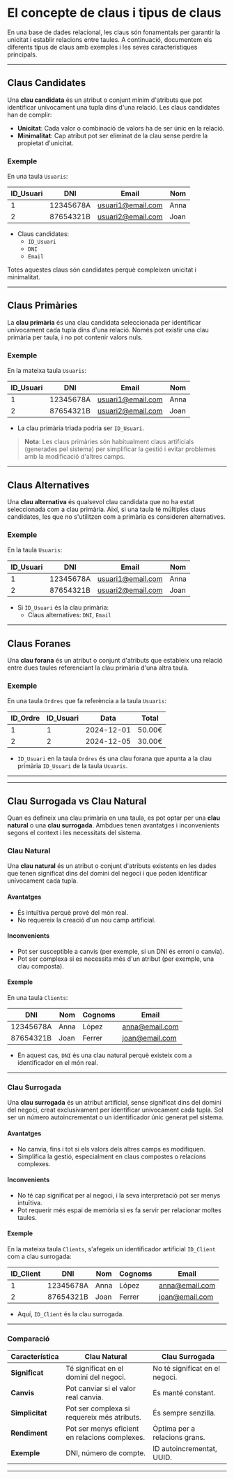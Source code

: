 # El concepte de claus i tipus de claus

En una base de dades relacional, les claus són fonamentals per garantir la unicitat i establir relacions entre taules. A continuació, documentem els diferents tipus de claus amb exemples i les seves característiques principals.

---

## Claus Candidates

Una **clau candidata** és un atribut o conjunt mínim d'atributs que pot identificar unívocament una tupla dins d'una relació. Les claus candidates han de complir:

- **Unicitat**: Cada valor o combinació de valors ha de ser únic en la relació.
- **Minimalitat**: Cap atribut pot ser eliminat de la clau sense perdre la propietat d'unicitat.

### Exemple

En una taula `Usuaris`:

| ID_Usuari | DNI         | Email                | Nom    |
|-----------|-------------|----------------------|--------|
| 1         | 12345678A   | usuari1@email.com    | Anna   |
| 2         | 87654321B   | usuari2@email.com    | Joan   |

- Claus candidates: 
  - `ID_Usuari`
  - `DNI`
  - `Email`

Totes aquestes claus són candidates perquè compleixen unicitat i minimalitat.

---

## Claus Primàries

La **clau primària** és una clau candidata seleccionada per identificar unívocament cada tupla dins d'una relació. Només pot existir una clau primària per taula, i no pot contenir valors nuls.

### Exemple

En la mateixa taula `Usuaris`:

| ID_Usuari | DNI         | Email                | Nom    |
|-----------|-------------|----------------------|--------|
| 1         | 12345678A   | usuari1@email.com    | Anna   |
| 2         | 87654321B   | usuari2@email.com    | Joan   |

- La clau primària triada podria ser `ID_Usuari`.

> **Nota**: Les claus primàries són habitualment claus artificials (generades pel sistema) per simplificar la gestió i evitar problemes amb la modificació d'altres camps.

---

## Claus Alternatives

Una **clau alternativa** és qualsevol clau candidata que no ha estat seleccionada com a clau primària. Així, si una taula té múltiples claus candidates, les que no s'utilitzen com a primària es consideren alternatives.

### Exemple

En la taula `Usuaris`:

| ID_Usuari | DNI         | Email                | Nom    |
|-----------|-------------|----------------------|--------|
| 1         | 12345678A   | usuari1@email.com    | Anna   |
| 2         | 87654321B   | usuari2@email.com    | Joan   |

- Si `ID_Usuari` és la clau primària:
  - Claus alternatives: `DNI`, `Email`

---

## Claus Foranes

Una **clau forana** és un atribut o conjunt d'atributs que estableix una relació entre dues taules referenciant la clau primària d'una altra taula.

### Exemple

En una taula `Ordres` que fa referència a la taula `Usuaris`:

| ID_Ordre | ID_Usuari | Data       | Total   |
|----------|-----------|------------|---------|
| 1        | 1         | 2024-12-01 | 50.00€  |
| 2        | 2         | 2024-12-05 | 30.00€  |

- `ID_Usuari` en la taula `Ordres` és una clau forana que apunta a la clau primària `ID_Usuari` de la taula `Usuaris`.

---
---

## Clau Surrogada vs Clau Natural

Quan es defineix una clau primària en una taula, es pot optar per una **clau natural** o una **clau surrogada**. Ambdues tenen avantatges i inconvenients segons el context i les necessitats del sistema.

### Clau Natural

Una **clau natural** és un atribut o conjunt d'atributs existents en les dades que tenen significat dins del domini del negoci i que poden identificar unívocament cada tupla.

#### Avantatges
- És intuïtiva perquè prové del món real.
- No requereix la creació d'un nou camp artificial.

#### Inconvenients
- Pot ser susceptible a canvis (per exemple, si un DNI és erroni o canvia).
- Pot ser complexa si es necessita més d'un atribut (per exemple, una clau composta).

#### Exemple

En una taula `Clients`:

| DNI         | Nom    | Cognoms    | Email              |
|-------------|--------|------------|--------------------|
| 12345678A   | Anna   | López      | anna@email.com     |
| 87654321B   | Joan   | Ferrer     | joan@email.com     |

- En aquest cas, `DNI` és una clau natural perquè existeix com a identificador en el món real.

---

### Clau Surrogada

Una **clau surrogada** és un atribut artificial, sense significat dins del domini del negoci, creat exclusivament per identificar unívocament cada tupla. Sol ser un número autoincrementat o un identificador únic generat pel sistema.

#### Avantatges
- No canvia, fins i tot si els valors dels altres camps es modifiquen.
- Simplifica la gestió, especialment en claus compostes o relacions complexes.

#### Inconvenients
- No té cap significat per al negoci, i la seva interpretació pot ser menys intuïtiva.
- Pot requerir més espai de memòria si es fa servir per relacionar moltes taules.

#### Exemple

En la mateixa taula `Clients`, s'afegeix un identificador artificial `ID_Client` com a clau surrogada:

| ID_Client | DNI         | Nom    | Cognoms    | Email              |
|-----------|-------------|--------|------------|--------------------|
| 1         | 12345678A   | Anna   | López      | anna@email.com     |
| 2         | 87654321B   | Joan   | Ferrer     | joan@email.com     |

- Aquí, `ID_Client` és la clau surrogada.

---

### Comparació

| Característica         | Clau Natural                        | Clau Surrogada                     |
|------------------------|--------------------------------------|-------------------------------------|
| **Significat**         | Té significat en el domini del negoci. | No té significat en el negoci.     |
| **Canvis**             | Pot canviar si el valor real canvia. | Es manté constant.                 |
| **Simplicitat**        | Pot ser complexa si requereix més atributs. | És sempre senzilla.                |
| **Rendiment**          | Pot ser menys eficient en relacions complexes. | Òptima per a relacions grans.      |
| **Exemple**            | DNI, número de compte.              | ID autoincrementat, UUID.          |

---
